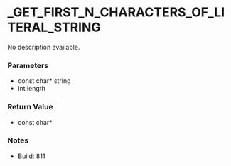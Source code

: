 # _GET_FIRST_N_CHARACTERS_OF_LITERAL_STRING

No description available.

### Parameters
* const char* string
* int length

### Return Value
* const char*

### Notes
* Build: 811

